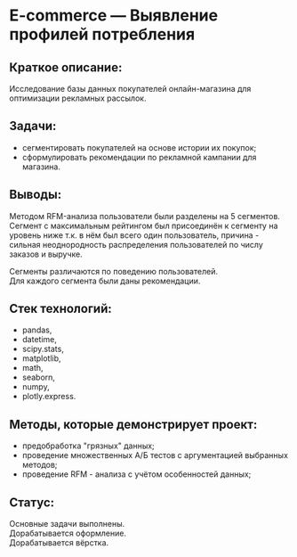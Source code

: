 # E-commerce — Выявление профилей потребления

## Краткое описание:
Исследование базы данных покупателей онлайн-магазина для оптимизации рекламных рассылок.

## Задачи:
- сегментировать покупателей на основе истории их покупок;
- сформулировать рекомендации по рекламной кампании для магазина.

## Выводы:  
Методом RFM-анализа пользователи были разделены на 5 сегментов. Сегмент с максимальным рейтингом был присоединён к сегменту на уровень ниже т.к. в нём был всего один пользователь, причина - сильная неоднородность распределения пользователей по числу заказов и выручке.

Сегменты различаются по поведению пользователей.  
Для каждого сегмента были даны рекомендации.

## Стек технологий:
- pandas,
- datetime,
- scipy.stats,
- matplotlib,
- math,
- seaborn,
- numpy,
- plotly.express.


## Методы, которые демонстрирует проект:
- предобработка "грязных" данных;
- проведение множественных А/Б тестов с аргументацией выбранных методов;
- проведение RFM - анализа с учётом особенностей данных;

## Статус:  
Основные задачи выполнены.  
Дорабатывается оформление.  
Дорабатывается вёрстка.



